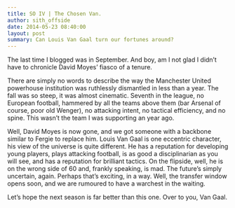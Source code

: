 ```yaml
---
title: SO IV | The Chosen Van.
author: sith_offside
date: 2014-05-23 08:40:00
layout: post
summary: Can Louis Van Gaal turn our fortunes around?
---
```


The last time I blogged was in September. And boy, am I not glad I didn’t have to chronicle David Moyes’ fiasco of a tenure.

There are simply no words to describe the way the Manchester United powerhouse institution was ruthlessly dismantled in less than a year. The fall was so steep, it was almost cinematic. Seventh in the league, no European football, hammered by all the teams above them (bar Arsenal of course, poor old Wenger), no attacking intent, no tactical efficiency, and no spine. This wasn’t the team I was supporting an year ago.


Well, David Moyes is now gone, and we got someone with a backbone similar to Fergie to replace him. Louis Van Gaal is one eccentric character, his view of the universe is quite different. He has a reputation for developing young players, plays attacking football, is as good a disciplinarian as you will see, and has a reputation for brilliant tactics. On the flipside, well, he is on the wrong side of 60 and, frankly speaking, is mad. The future’s simply uncertain, again. Perhaps that’s exciting, in a way. Well, the transfer window opens soon, and we are rumoured to have a warchest in the waiting.

Let’s hope the next season is far better than this one. Over to you, Van Gaal.

